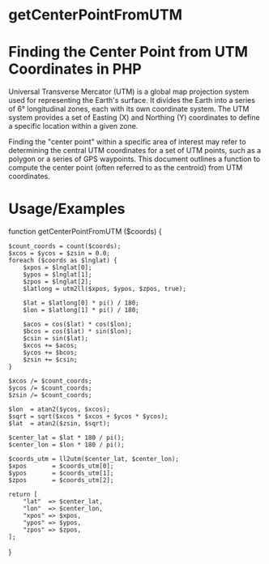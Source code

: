 # getCenterPointFromUTM
# Finding the Center Point from UTM Coordinates in PHP
Universal Transverse Mercator (UTM) is a global map projection system used for representing the Earth's surface. It divides the Earth into a series of 6° longitudinal zones, each with its own coordinate system. The UTM system provides a set of Easting (X) and Northing (Y) coordinates to define a specific location within a given zone.

Finding the "center point" within a specific area of interest may refer to determining the central UTM coordinates for a set of UTM points, such as a polygon or a series of GPS waypoints. This document outlines a function to compute the center point (often referred to as the centroid) from UTM coordinates.

# Usage/Examples

function getCenterPointFromUTM ($coords) {

    $count_coords = count($coords);
    $xcos = $ycos = $zsin = 0.0;
    foreach ($coords as $lnglat) {
        $xpos = $lnglat[0];
        $ypos = $lnglat[1];
        $zpos = $lnglat[2];
        $latlong = utm2ll($xpos, $ypos, $zpos, true);
    
        $lat = $latlong[0] * pi() / 180;
        $lon = $latlong[1] * pi() / 180;
    
        $acos = cos($lat) * cos($lon);
        $bcos = cos($lat) * sin($lon);
        $csin = sin($lat);
        $xcos += $acos;
        $ycos += $bcos;
        $zsin += $csin;
    }
            
    $xcos /= $count_coords;
    $ycos /= $count_coords;
    $zsin /= $count_coords;
    
    $lon  = atan2($ycos, $xcos);
    $sqrt = sqrt($xcos * $xcos + $ycos * $ycos);
    $lat  = atan2($zsin, $sqrt);
    
    $center_lat = $lat * 180 / pi();
    $center_lon = $lon * 180 / pi();
    
    $coords_utm = ll2utm($center_lat, $center_lon);
    $xpos       = $coords_utm[0];
    $ypos       = $coords_utm[1];
    $zpos       = $coords_utm[2];
    
    return [
        "lat"  => $center_lat,
        "lon"  => $center_lon,
        "xpos" => $xpos,
        "ypos" => $ypos,
        "zpos" => $zpos,
    ];
}
